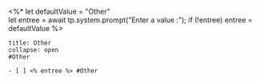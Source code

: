  <%*
let defaultValue = "Other"  
let entree = await tp.system.prompt("Enter a value :");
if (!entree) entree = defaultValue
%>
`````ad-seealso
title: Other
collapse: open
#Other 

- [ ] <% entree %> #Other
`````
